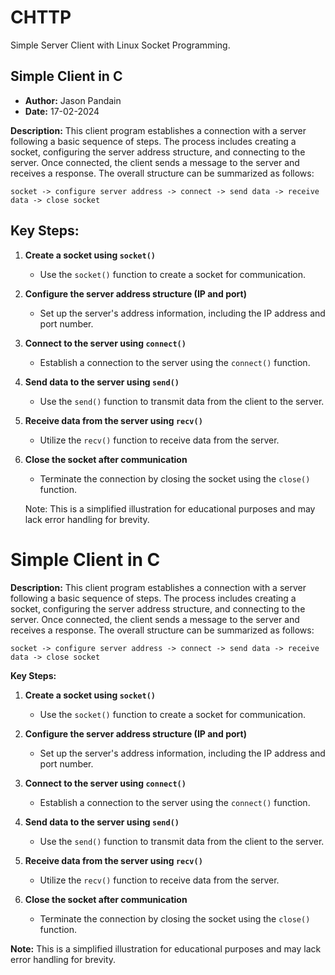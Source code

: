 # CHTTP
Simple Server Client with Linux Socket Programming.

##   Simple Client in C
- **Author:** Jason Pandain
- **Date:** 17-02-2024

**Description:** This client program establishes a connection with a server following a basic sequence of steps. The process includes creating a socket, configuring the server address structure, and connecting to the server. Once connected, the client sends a message to the server and receives a response. The overall structure can be summarized as follows:

```
socket -> configure server address -> connect -> send data -> receive data -> close socket
```
## Key Steps:

1. **Create a socket using `socket()`**
   - Use the `socket()` function to create a socket for communication.

2. **Configure the server address structure (IP and port)**
   - Set up the server's address information, including the IP address and port number.

3. **Connect to the server using `connect()`**
   - Establish a connection to the server using the `connect()` function.

4. **Send data to the server using `send()`**
   - Use the `send()` function to transmit data from the client to the server.

5. **Receive data from the server using `recv()`**
   - Utilize the `recv()` function to receive data from the server.

6. **Close the socket after communication**
   - Terminate the connection by closing the socket using the `close()` function.


   Note: This is a simplified illustration for educational purposes and may lack error handling for brevity.


# Simple Client in C

**Description:** This client program establishes a connection with a server following a basic sequence of steps. The process includes creating a socket, configuring the server address structure, and connecting to the server. Once connected, the client sends a message to the server and receives a response. The overall structure can be summarized as follows:

```
socket -> configure server address -> connect -> send data -> receive data -> close socket
```

**Key Steps:**

1. **Create a socket using `socket()`**
   - Use the `socket()` function to create a socket for communication.

2. **Configure the server address structure (IP and port)**
   - Set up the server's address information, including the IP address and port number.

3. **Connect to the server using `connect()`**
   - Establish a connection to the server using the `connect()` function.

4. **Send data to the server using `send()`**
   - Use the `send()` function to transmit data from the client to the server.

5. **Receive data from the server using `recv()`**
   - Utilize the `recv()` function to receive data from the server.

6. **Close the socket after communication**
   - Terminate the connection by closing the socket using the `close()` function.

**Note:** This is a simplified illustration for educational purposes and may lack error handling for brevity.

